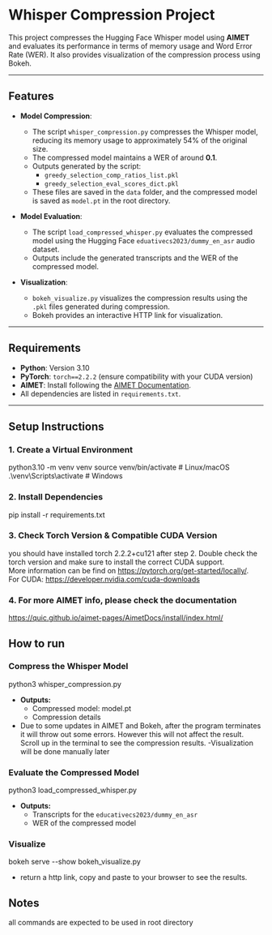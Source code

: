 # Whisper Compression Project

This project compresses the Hugging Face Whisper model using **AIMET** and evaluates its performance in terms of memory usage and Word Error Rate (WER). It also provides visualization of the compression process using Bokeh.

---

## Features

- **Model Compression**:
  - The script `whisper_compression.py` compresses the Whisper model, reducing its memory usage to approximately 54% of the original size.
  - The compressed model maintains a WER of around **0.1**.
  - Outputs generated by the script:
    - `greedy_selection_comp_ratios_list.pkl`
    - `greedy_selection_eval_scores_dict.pkl`
  - These files are saved in the `data` folder, and the compressed model is saved as `model.pt` in the root directory.

- **Model Evaluation**:
  - The script `load_compressed_whisper.py` evaluates the compressed model using the Hugging Face `eduativecs2023/dummy_en_asr` audio dataset.
  - Outputs include the generated transcripts and the WER of the compressed model.

- **Visualization**:
  - `bokeh_visualize.py` visualizes the compression results using the `.pkl` files generated during compression.
  - Bokeh provides an interactive HTTP link for visualization.

---

## Requirements

- **Python**: Version 3.10
- **PyTorch**: `torch==2.2.2` (ensure compatibility with your CUDA version)
- **AIMET**: Install following the [AIMET Documentation](https://quic.github.io/aimet-pages/AimetDocs/install/index.html).
- All dependencies are listed in `requirements.txt`.

---

## Setup Instructions

### 1. Create a Virtual Environment
python3.10 -m venv venv
source venv/bin/activate  # Linux/macOS
.\venv\Scripts\activate   # Windows

### 2. Install Dependencies
pip install -r requirements.txt

### 3. Check Torch Version & Compatible CUDA Version
you should have installed torch 2.2.2+cu121 after step 2. Double check the torch version and make sure to install the correct CUDA support.  
More information can be find on https://pytorch.org/get-started/locally/.  
For CUDA: https://developer.nvidia.com/cuda-downloads

### 4. For more AIMET info, please check the documentation
https://quic.github.io/aimet-pages/AimetDocs/install/index.html/

## How to run

### Compress the Whisper Model
python3 whisper_compression.py
- **Outputs:**  
  - Compressed model: model.pt  
  - Compression details
- Due to some updates in AIMET and Bokeh, after the program terminates it will throw out some errors. However this will not affect the result. Scroll up in the terminal to see the compression results.
-Visualization will be done manually later

### Evaluate the Compressed Model
python3 load_compressed_whisper.py
- **Outputs:**
  - Transcripts for the `educativecs2023/dummy_en_asr`
  - WER of the compressed model

### Visualize
bokeh serve --show bokeh_visualize.py
- return a http link, copy and paste to your browser to see the results.

## Notes
all commands are expected to be used in root directory

